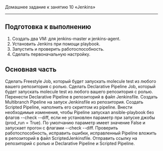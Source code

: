 Домашнее задание к занятию 10 «Jenkins»

------
## Подготовка к выполнению
1. Создать два VM: для jenkins-master и jenkins-agent.
2. Установить Jenkins при помощи playbook.
3. Запустить и проверить работоспособность.
4. Сделать первоначальную настройку.


## Основная часть 
Сделать Freestyle Job, который будет запускать molecule test из любого вашего репозитория с ролью.
Сделать Declarative Pipeline Job, который будет запускать molecule test из любого вашего репозитория с ролью.
Перенести Declarative Pipeline в репозиторий в файл Jenkinsfile.
Создать Multibranch Pipeline на запуск Jenkinsfile из репозитория.
Создать Scripted Pipeline, наполнить его скриптом из pipeline.
Внести необходимые изменения, чтобы Pipeline запускал ansible-playbook без флагов --check --diff, если не установлен параметр при запуске джобы (prod_run = True). По умолчанию параметр имеет значение False и запускает прогон с флагами --check --diff.
Проверить работоспособность, исправить ошибки, исправленный Pipeline вложить в репозиторий в файл ScriptedJenkinsfile.
Отправить ссылку на репозиторий с ролью и Declarative Pipeline и Scripted Pipeline.

